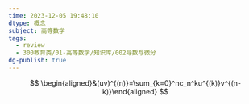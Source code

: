 ```yaml
---
time: 2023-12-05 19:48:10
dtype: 概念
subject: 高等数学
tags:
  - review
  - 300教育类/01-高等数学/知识库/002导数与微分
dg-publish: true
---
```

$$
\begin{aligned}&(uv)^{(n)}=\sum_{k=0}^nc_n^ku^{(k)}v^{(n-k)}\end{aligned}
$$

